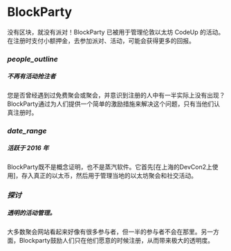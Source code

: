 # 

# BlockParty

没有区块，就没有派对！BlockParty 已被用于管理伦敦以太坊 CodeUp 的活动。在注册时支付小额押金，去参加派对、活动，可能会获得更多的回报。

### *people_outline*

##### 不再有活动抢注者

您是否曾经遇到过免费聚会或聚会，并意识到注册的人中有一半实际上没有出现？BlockParty通过为人们提供一个简单的激励措施来解决这个问题，只有当他们认真注册时。

### *date_range*

##### 活跃于 2016 年

BlockParty既不是概念证明，也不是蒸汽软件。它首先[在上海的DevCon2上使用]，存入真正的以太币，然后用于管理当地的以太坊聚会和社交活动。

### *探讨*

##### 透明的活动管理。

大多数聚会网站看起来好像有很多参与者，但一半的参与者不会在那里。另一方面，Blockparty鼓励人们只在他们愿意的时候注册，从而带来极大的透明度。

